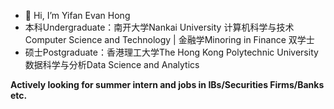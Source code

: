 - 👋 Hi, I’m Yifan Evan Hong
- 本科Undergraduate：南开大学Nankai University 计算机科学与技术Computer Science and Technology | 金融学Minoring in Finance 双学士
- 硕士Postgraduate：香港理工大学The Hong Kong Polytechnic University 数据科学与分析Data Science and Analytics

**Actively looking for summer intern and jobs in IBs/Securities Firms/Banks etc.**
